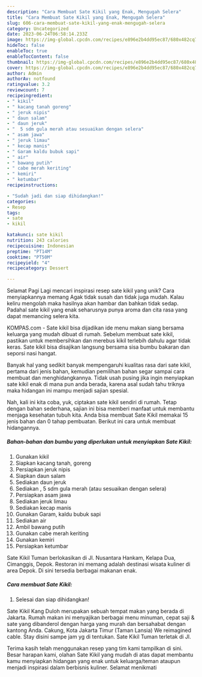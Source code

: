 ```yaml
---
description: "Cara Membuat Sate Kikil yang Enak, Mengugah Selera"
title: "Cara Membuat Sate Kikil yang Enak, Mengugah Selera"
slug: 606-cara-membuat-sate-kikil-yang-enak-mengugah-selera
category: Uncategorized
date: 2023-06-24T06:58:14.233Z
image: https://img-global.cpcdn.com/recipes/e896e2b4dd95ec87/680x482cq70/sate-kikil-foto-resep-utama.jpg
hideToc: false
enableToc: true
enableTocContent: false
thumbnail: https://img-global.cpcdn.com/recipes/e896e2b4dd95ec87/680x482cq70/sate-kikil-foto-resep-utama.jpg
cover: https://img-global.cpcdn.com/recipes/e896e2b4dd95ec87/680x482cq70/sate-kikil-foto-resep-utama.jpg
author: Admin
authorAv: notfound
ratingvalue: 3.2
reviewcount: 7
recipeingredient:
- " kikil"
- " kacang tanah goreng"
- " jeruk nipis"
- " daun salam"
- " daun jeruk"
- "  5 sdm gula merah atau sesuaikan dengan selera"
- " asam jawa"
- " jeruk limau"
- " kecap manis"
- " Garam kaldu bubuk sapi"
- " air"
- " bawang putih"
- " cabe merah keriting"
- " kemiri"
- " ketumbar"
recipeinstructions:

- "Sudah jadi dan siap dihidangkan!"
categories:
- Resep
tags:
- sate
- kikil

katakunci: sate kikil 
nutrition: 243 calories
recipecuisine: Indonesian
preptime: "PT14M"
cooktime: "PT50M"
recipeyield: "4"
recipecategory: Dessert

---
```



Selamat Pagi Lagi mencari inspirasi resep sate kikil yang unik? Cara menyiapkannya memang Agak tidak susah dan tidak juga mudah. Kalau keliru mengolah maka hasilnya akan hambar dan bahkan tidak sedap. Padahal sate kikil yang enak seharusnya punya aroma dan cita rasa yang dapat memancing selera kita.


KOMPAS.com - Sate kikil bisa dijadikan ide menu makan siang bersama keluarga yang mudah dibuat di rumah. Sebelum membuat sate kikil, pastikan untuk membersihkan dan merebus kikil terlebih dahulu agar tidak keras. Sate kikil bisa disajikan langsung bersama sisa bumbu bakaran dan seporsi nasi hangat.

Banyak hal yang sedikit banyak mempengaruhi kualitas rasa dari sate kikil, pertama dari jenis bahan, kemudian pemilihan bahan segar sampai cara membuat dan menghidangkannya. Tidak usah pusing jika ingin menyiapkan sate kikil enak di mana pun anda berada, karena asal sudah tahu triknya maka hidangan ini mampu menjadi sajian spesial.


Nah, kali ini kita coba, yuk, ciptakan sate kikil sendiri di rumah. Tetap dengan bahan sederhana, sajian ini bisa memberi manfaat untuk membantu menjaga kesehatan tubuh kita. Anda bisa membuat Sate Kikil memakai 15 jenis bahan dan 0 tahap pembuatan. Berikut ini cara untuk membuat hidangannya.

<!--inarticleads1-->

##### Bahan-bahan dan bumbu yang diperlukan untuk menyiapkan Sate Kikil:

1. Gunakan  kikil
1. Siapkan  kacang tanah, goreng
1. Persiapkan  jeruk nipis
1. Siapkan  daun salam
1. Sediakan  daun jeruk
1. Sediakan  , 5 sdm gula merah (atau sesuaikan dengan selera)
1. Persiapkan  asam jawa
1. Sediakan  jeruk limau
1. Sediakan  kecap manis
1. Gunakan  Garam, kaldu bubuk sapi
1. Sediakan  air
1. Ambil  bawang putih
1. Gunakan  cabe merah keriting
1. Gunakan  kemiri
1. Persiapkan  ketumbar


Sate Kikil Tuman berlokasikan di Jl. Nusantara Hankam, Kelapa Dua, Cimanggis, Depok. Restoran ini memang adalah destinasi wisata kuliner di area Depok. Di sini tersedia berbagai makanan enak. 

<!--inarticleads2-->

##### Cara membuat Sate Kikil:


1. Selesai dan siap dihidangkan!

Sate Kikil Kang Duloh merupakan sebuah tempat makan yang berada di Jakarta. Rumah makan ini menyajikan berbagai menu minuman, cepat saji &amp; sate yang dibanderol dengan harga yang murah dan bersahabat dengan kantong Anda. Cakung, Kota Jakarta Timur (Taman Lansia) We reimagined cable. Stay disini sampe jam yg di tentukan. Sate Kikil Tuman terletak di Jl. 

Terima kasih telah menggunakan resep yang tim kami tampilkan di sini. Besar harapan kami, olahan Sate Kikil yang mudah di atas dapat membantu kamu menyiapkan hidangan yang enak untuk keluarga/teman ataupun menjadi inspirasi dalam berbisnis kuliner. Selamat menikmati
